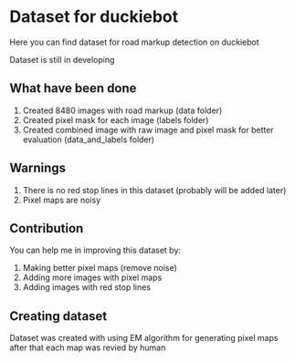 # Dataset for duckiebot

Here you can find dataset for road markup detection on duckiebot

Dataset is still in developing

## What have been done
1. Created 8480 images with road markup (data folder)
2. Created pixel mask for each image  (labels folder)
3. Created combined image with raw image and pixel mask for better evaluation (data_and_labels folder)

## Warnings
1. There is no red stop lines in this dataset (probably will be added later)
2. Pixel maps are noisy

## Contribution
You can help me in improving this dataset by:
1. Making better pixel maps (remove noise)
2. Adding more images with pixel maps
3. Adding images with red stop lines 

## Creating dataset
Dataset was created with using EM algorithm for generating pixel maps after that each map was revied by human

